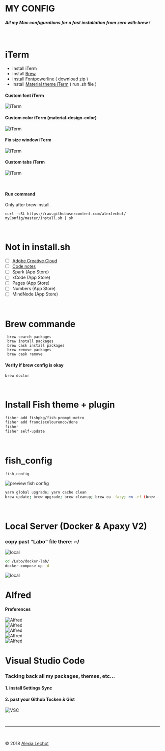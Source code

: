 # MY CONFIG

##### All my Mac configurations for a fast installation from zero with brew ! 
<br>

# iTerm

- install iTerm
- install [Brew](https://brew.sh)
- install [Fontpowerline](https://github.com/powerline/fonts) ( download zip )
- Install [Material theme iTerm](https://github.com/MartinSeeler/iterm2-material-design) ( run .sh file )



#### Custom font iTerm
![iTerm](img/iterm/font.png)

#### Custom color iTerm (material-design-color)
![iTerm](img/iterm/color.png )

#### Fix size window iTerm
![iTerm](img/iterm/size.png )  

#### Custom tabs iTerm
![iTerm](img/iterm/tabs.png)  

<br />

#### Run command 
Only after brew install.

```
curl -sSL https://raw.githubusercontent.com/alexlechot/-myConfig/master/install.sh | sh
```
<br>


# Not in install.sh

- [ ] [Adobe Creative Cloud](https://www.adobe.com/ch_fr/creativecloud/desktop-app.html)
- [ ] [Code notes](https://electronjs.org/apps/code-notes)
- [ ] Spark (App Store) 
- [ ] xCode (App Store)
- [ ] Pages (App Store)
- [ ] Numbers (App Store)
- [ ] MindNode (App Store)
<br>


# Brew commande
```
 brew search packages
 brew install packages
 brew cask install packages
 brew remove packages
 brew cask remove 
```
#### Verify if brew config is okay
```
brew doctor
```
<br>


# Install Fish theme + plugin
```sh
fisher add fishpkg/fish-prompt-metro
fisher add franciscolourenco/done
fisher
fisher self-update
```
<br>

# fish_config
```sh
fish_config
```

![preview fish config](img/fish/fish_config.png)

```sh
yarn global upgrade; yarn cache clean
brew update; brew upgrade; brew cleanup; brew cu -facy; rm -rf (brew --cache)
```
<br>

# Local Server (Docker & Apaxy V2)
### copy past "Labo" file there: ~/
![local](img/local-server/labo.png)
```sh
cd /Labo/docker-lab/ 
docker-compose up -d
```
![local](img/local-server/apaxy-v2.png)


# Alfred
#### Preferences
![Alfred](img/alfred/1.png)  
![Alfred](img/alfred/2.png)  
![Alfred](img/alfred/3.png)  
![Alfred](img/alfred/4.png)  
![Alfred](img/alfred/5.png)  


# Visual Studio Code
### Tacking back all my packages, themes, etc...
#### 1. install Settings Sync 
#### 2. past your Github Tocken & Gist 
![VSC](img/vsc/sync.png) 


<br><hr><br>

&copy; 2018 [Alexia Lechot](https://uxmilk.co)
